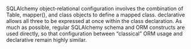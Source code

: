 SQLAlchemy object-relational configuration involves the combination of Table, mapper(), and class objects to define a mapped class. declarative allows all three to be expressed at once within the class declaration. As much as possible, regular SQLAlchemy schema and ORM constructs are used directly, so that configuration between “classical” ORM usage and declarative remain highly similar.
